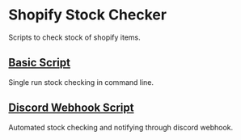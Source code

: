 # Shopify Stock Checker

Scripts to check stock of shopify items.

## [Basic Script](basic_script.md)

Single run stock checking in command line. 

## [Discord Webhook Script](discord_webhook_script.md)

Automated stock checking and notifying through discord webhook.
